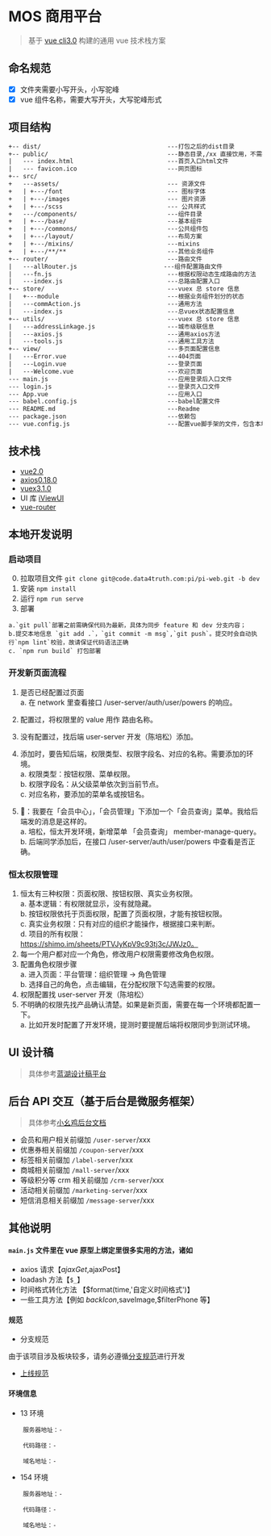 # MOS 商用平台

> 基于 [vue cli3.0](https://cli.vuejs.org/zh/) 构建的通用 vue 技术栈方案

## 命名规范

- [x] 文件夹需要小写开头，小写驼峰
- [x] vue 组件名称，需要大写开头，大写驼峰形式

## 项目结构

```txt
+-- dist/                                   ---打包之后的dist目录
+-- public/                                 ---静态目录,/xx 直接饮用，不需要public
|   --- index.html                          ---首页入口html文件
|   --- favicon.ico                         ---网页图标
+-- src/
+   ---assets/                              --- 资源文件
+   | +---/font                             --- 图标字体
+   | +---/images                           --- 图片资源
+   | +---/scss                             --- 公共样式
+   ---/components/                         ---组件目录
+   | +---/base/                            ---基本组件
+   | +---/commons/                         ---公共组件包
+   | +---/layout/                          ---布局方案
+   | +---/mixins/                          ---mixins
+   | +---/**/**                            ---其他业务组件
+-- router/                                 ---路由文件
|   ---allRouter.js                        ---组件配置路由文件
|   ---fn.js                                ---根据权限动态生成路由的方法
|   ---index.js                             ---总路由配置入口
+-- store/                                  ---vuex 总 store 信息
|   +---module                              ---根据业务组件划分的状态
|   ---commAction.js                        ---通用方法
|   ---index.js                             ---总vuex状态配置信息
+-- utils/                                  ---vuex 总 store 信息
|   ---addressLinkage.js                    ---城市级联信息
|   ---axios.js                             ---通用axios方法
|   ---tools.js                             ---通用工具方法
+-- view/                                   ---多页面配置信息
|   ---Error.vue                            ---404页面
|   ---Login.vue                            ---登录页面
|   ---Welcome.vue                          ---欢迎页面
--- main.js                                 ---应用登录后入口文件
--- login.js                                ---登录页入口文件
--- App.vue                                 ---应用入口
--- babel.config.js                         ---babel配置文件
--- README.md                               ---Readme
--- package.json                            ---依赖包
--- vue.config.js                           ---配置vue脚手架的文件，包含本地跨域、base url更改等
```

## 技术栈

- [vue2.0](https://cn.vuejs.org/)
- [axios0.18.0](https://github.com/axios/axios)
- [vuex3.1.0](https://vuex.vuejs.org/zh/)
- UI 库 [iViewUI](https://www.iviewui.com/)
- [vue-router](https://router.vuejs.org/zh/)

## 本地开发说明

### 启动项目

0. 拉取项目文件 `git clone git@code.data4truth.com:pi/pi-web.git -b dev`
1. 安装 `npm install`
1. 运行 `npm run serve`
1. 部署

```
a.`git pull`部署之前需确保代码为最新，具体为同步 feature 和 dev 分支内容；
b.提交本地信息 `git add .`，`git commit -m msg`,`git push`。提交时会自动执行`npm lint`校验，故请保证代码语法正确
c. `npm run build` 打包部署

```

### 开发新页面流程

1. 是否已经配置过页面  
   a. 在 network 里查看接口 /user-server/auth/user/powers 的响应。
2. 配置过，将权限里的 value 用作 路由名称。
3. 没有配置过，找后端 user-server 开发（陈培松）添加。
4. 添加时，要告知后端，权限类型、权限字段名、对应的名称。需要添加的环境。  
   a. 权限类型：按钮权限、菜单权限。  
   b. 权限字段名：从父级菜单依次到当前节点。  
   c. 对应名称，要添加的菜单名或按钮名。

5. 🌰：我要在「会员中心」，「会员管理」下添加一个「会员查询」菜单。我给后端发的消息是这样的。  
   a. 培松，恒太开发环境，新增菜单 「会员查询」 member-manage-query。  
   b. 后端同学添加后，在接口 /user-server/auth/user/powers 中查看是否正确。

### 恒太权限管理

1. 恒太有三种权限：页面权限、按钮权限、真实业务权限。  
   a. 基本逻辑：有权限就显示，没有就隐藏。  
   b. 按钮权限依托于页面权限，配置了页面权限，才能有按钮权限。  
   c. 真实业务权限：只有对应的组织才能操作，根据接口来判断。  
   d. 项目的所有权限：https://shimo.im/sheets/PTVJyKpV9c93tj3c/JWJz0。
2. 每一个用户都对应一个角色，修改用户权限需要修改角色权限。
3. 配置角色权限步骤  
   a. 进入页面：平台管理：组织管理 -> 角色管理  
   b. 选择自己的角色，点击编辑，在分配权限下勾选需要的权限。
4. 权限配置找 user-server 开发（陈培松）
5. 不明确的权限先找产品确认清楚。如果是新页面，需要在每一个环境都配置一下。  
   a. 比如开发时配置了开发环境，提测时要提醒后端将权限同步到测试环境。

## UI 设计稿

> 具体参考[蓝湖设计稿平台](https://lanhuapp.com/web)

## 后台 API 交互（基于后台是微服务框架）

> 具体参考[小幺鸡后台文档](http://183.131.202.186:8080/xiaoyaoji/dashboard)

- 会员和用户相关前缀加 `/user-server`/xxx
- 优惠券相关前缀加 `/coupon-server`/xxx
- 标签相关前缀加 `/label-server`/xxx
- 商城相关前缀加 `/mall-server`/xxx
- 等级积分等 crm 相关前缀加 `/crm-server`/xxx
- 活动相关前缀加 `/marketing-server`/xxx
- 短信消息相关前缀加 `/message-server`/xxx

## 其他说明

#### `main.js` 文件里在 vue 原型上绑定里很多实用的方法，诸如

- axios 请求【$ajaxGet,$ajaxPost】
- loadash 方法【`$_`】
- 时间格式转化方法 【\$format(time,'自定义时间格式')】
- 一些工具方法【例如 $backIcon,$saveImage,\$filterPhone 等】

#### 规范

- 分支规范

由于该项目涉及板块较多，请务必遵循[分支规范](https://code.data4truth.com/FrontEnd/pub-material/blob/master/%E9%A1%B9%E7%9B%AE%E5%88%86%E6%94%AF%E7%AE%A1%E6%8E%A7%E8%AF%B4%E6%98%8E%EF%BC%88%E8%A7%A3%E7%99%BE%E9%9B%86%E5%9B%A2%E4%B8%BA%E4%BE%8B%EF%BC%89.md)进行开发

- [上线规范](https://code.data4truth.com/FrontEnd/pub-material/blob/master/%E5%89%8D%E7%AB%AF%E4%B8%8A%E7%BA%BF%E8%A7%84%E8%8C%83%EF%BC%88%E8%A7%A3%E7%99%BE%E4%B8%BA%E4%BE%8B%EF%BC%89.md)

#### 环境信息

- 13 环境

```
    服务器地址：-

    代码路径：-

    域名地址：-
```

- 154 环境

```
    服务器地址：-

    代码路径：-

    域名地址：-
```

